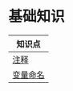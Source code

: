 # 基础知识

| 知识点                                                                                                                                                          |
| --------------------------------------------------------------------------------------------------------------------------------------------------------------- |
| [注释](https://github.com/jackfrued/Python-100-Days/blob/master/Day01-15/01.%E5%88%9D%E8%AF%86Python.md#%E4%BB%A3%E7%A0%81%E4%B8%AD%E7%9A%84%E6%B3%A8%E9%87%8A) |
| [变量命名](https://github.com/jackfrued/Python-100-Days/blob/master/Day01-15/02.%E8%AF%AD%E8%A8%80%E5%85%83%E7%B4%A0.md#%E5%8F%98%E9%87%8F%E5%91%BD%E5%90%8D)   | - |
